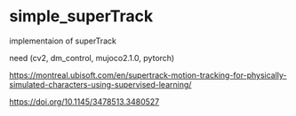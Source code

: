 # simple_superTrack
implementaion of superTrack

need (cv2, dm_control, mujoco2.1.0, pytorch)

https://montreal.ubisoft.com/en/supertrack-motion-tracking-for-physically-simulated-characters-using-supervised-learning/ 

https://doi.org/10.1145/3478513.3480527

